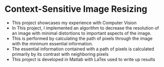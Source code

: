 # Context-Sensitive Image Resizing
- This project showcases my experience with Computer Vision
- In This project, I implemented an algorithm to decrease the resolution of an image with minimal distortions to important aspects of the image.
- This is performed by calculating the path of pixels through the image with the minimum essential information.
- The essential information contained with a path of pixels is calculated primarily by its contrast with neighboring pixels
- This project is developed in Matlab with LaTex used to write up results